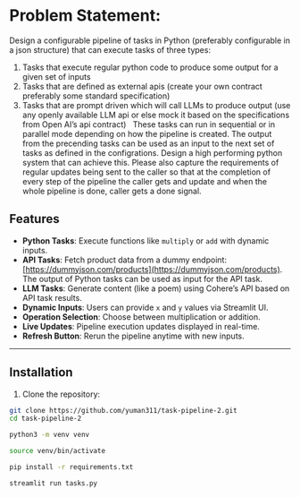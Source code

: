 # Problem Statement:
Design a configurable pipeline of tasks in Python (preferably configurable in a json structure) that can
execute tasks of three types:
1. Tasks that execute regular python code to produce some output for a given set of inputs
2. Tasks that are defined as external apis (create your own contract preferably some standard
specification)
3. Tasks that are prompt driven which will call LLMs to produce output (use any openly available
LLM api or else mock it based on the specifications from Open AI’s api contract)
 
These tasks can run in sequential or in parallel mode depending on how the pipeline is created.
The output from the precending tasks can be used as an input to the next set of tasks as defined in
the configrations.
Design a high performing python system that can achieve this. Please also capture the requirements
of regular updates being sent to the caller so that at the completion of every step of the pipeline the
caller gets and update and when the whole pipeline is done, caller gets a done signal.



## Features

- **Python Tasks**: Execute functions like `multiply` or `add` with dynamic inputs.
- **API Tasks**: Fetch product data from a dummy endpoint: [https://dummyjson.com/products](https://dummyjson.com/products). The output of Python tasks can be used as input for the API task.
- **LLM Tasks**: Generate content (like a poem) using Cohere’s API based on API task results.
- **Dynamic Inputs**: Users can provide `x` and `y` values via Streamlit UI.
- **Operation Selection**: Choose between multiplication or addition.
- **Live Updates**: Pipeline execution updates displayed in real-time.
- **Refresh Button**: Rerun the pipeline anytime with new inputs.

---

## Installation

1. Clone the repository:
```bash
git clone https://github.com/yuman311/task-pipeline-2.git
cd task-pipeline-2
```
```bash
python3 -m venv venv
```
```bash
source venv/bin/activate
```
```bash
pip install -r requirements.txt
```
```bash
streamlit run tasks.py
```
